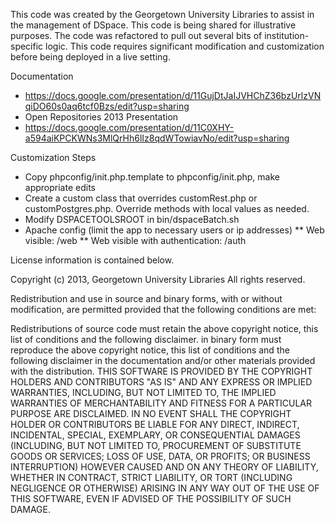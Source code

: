 This code was created by the Georgetown University Libraries to assist in the management of DSpace.
This code is being shared for illustrative purposes.  The code was refactored to pull out several bits of institution-specific logic.
This code requires significant modification and customization before being deployed in a live setting.

Documentation
* https://docs.google.com/presentation/d/11GujDtJaIJVHChZ36bzUrlzVNqiDO60s0aq6tcf0Bzs/edit?usp=sharing
* Open Repositories 2013 Presentation
* https://docs.google.com/presentation/d/11C0XHY-a594aiKPCKWNs3MlQrHh6lIz8qdWTowiavNo/edit?usp=sharing

Customization Steps
* Copy phpconfig/init.php.template to phpconfig/init.php, make appropriate edits
* Create a custom class that overrides customRest.php or customPostgres.php.  Override methods with local values as needed.
* Modify DSPACETOOLSROOT in bin/dspaceBatch.sh
* Apache config (limit the app to necessary users or ip addresses)
** Web visible: /web
** Web visible with authentication: /auth

License information is contained below.

Copyright (c) 2013, Georgetown University Libraries All rights reserved.

Redistribution and use in source and binary forms, with or without modification, are permitted provided that the following conditions are met:

Redistributions of source code must retain the above copyright notice, this list of conditions and the following disclaimer. 
in binary form must reproduce the above copyright notice, this list of conditions and the following disclaimer in the documentation and/or other materials 
provided with the distribution. THIS SOFTWARE IS PROVIDED BY THE COPYRIGHT HOLDERS AND CONTRIBUTORS "AS IS" AND ANY EXPRESS OR IMPLIED WARRANTIES, INCLUDING, 
BUT NOT LIMITED TO, THE IMPLIED WARRANTIES OF MERCHANTABILITY AND FITNESS FOR A PARTICULAR PURPOSE ARE DISCLAIMED. 
IN NO EVENT SHALL THE COPYRIGHT HOLDER OR CONTRIBUTORS BE LIABLE FOR ANY DIRECT, INDIRECT, INCIDENTAL, SPECIAL, EXEMPLARY, OR CONSEQUENTIAL DAMAGES 
(INCLUDING, BUT NOT LIMITED TO, PROCUREMENT OF SUBSTITUTE GOODS OR SERVICES; LOSS OF USE, DATA, OR PROFITS; OR BUSINESS INTERRUPTION) 
HOWEVER CAUSED AND ON ANY THEORY OF LIABILITY, WHETHER IN CONTRACT, STRICT LIABILITY, OR TORT (INCLUDING NEGLIGENCE OR OTHERWISE) 
ARISING IN ANY WAY OUT OF THE USE OF THIS SOFTWARE, EVEN IF ADVISED OF THE POSSIBILITY OF SUCH DAMAGE.